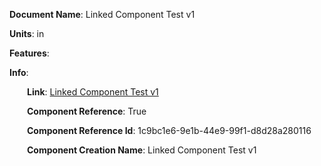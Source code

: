 **Document Name**: Linked Component Test v1

**Units**: in

**Features**:



**Info**:

&emsp;&emsp;**Link**: [Linked Component Test v1](/data4/linked_components/Linked%20Component%20Test%20v1-1c9bc1e6-9e1b-44e9-99f1-d8d28a280116/timeline.md/timeline.md)

&emsp;&emsp;**Component Reference**: True

&emsp;&emsp;**Component Reference Id**: 1c9bc1e6-9e1b-44e9-99f1-d8d28a280116

&emsp;&emsp;**Component Creation Name**: Linked Component Test v1



